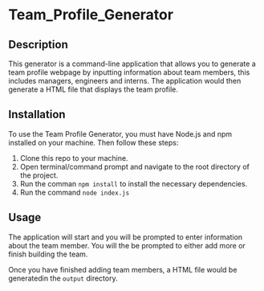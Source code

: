 # Team_Profile_Generator

## Description

This generator is a command-line application that allows you to generate a team profile webpage by inputting information about team members, this includes managers, engineers and interns.  The application would then generate a HTML file that displays the team profile.

## Installation

To use the Team Profile Generator, you must have Node.js and npm installed on your machine.  Then follow these steps:

1. Clone this repo to your machine.
2. Open terminal/command prompt and navigate to the root directory of the project.
3. Run the comman `npm install` to install the necessary  dependencies.
4. Run the command `node index.js`

## Usage 

The application will start and you will be prompted to enter information about the team member.  You will the be prompted to either add more or finish building the team.

Once you have finished adding team members, a HTML file would be generatedin the `output` directory.